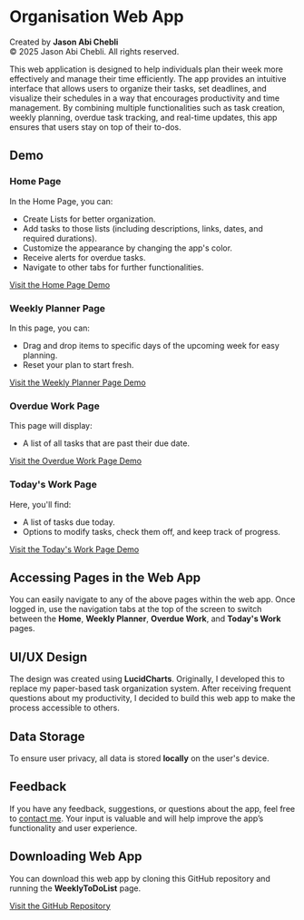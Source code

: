 # Organisation Web App

Created by **Jason Abi Chebli**  
© 2025 Jason Abi Chebli. All rights reserved.

This web application is designed to help individuals plan their week more effectively and manage their time efficiently. The app provides an intuitive interface that allows users to organize their tasks, set deadlines, and visualize their schedules in a way that encourages productivity and time management. By combining multiple functionalities such as task creation, weekly planning, overdue task tracking, and real-time updates, this app ensures that users stay on top of their to-dos.

## Demo

### Home Page
In the Home Page, you can:
- Create Lists for better organization.
- Add tasks to those lists (including descriptions, links, dates, and required durations).
- Customize the appearance by changing the app's color.
- Receive alerts for overdue tasks.
- Navigate to other tabs for further functionalities.

[Visit the Home Page Demo](https://jabichebli.github.io/weeklyPlanner/weeklyToDoList.html)

### Weekly Planner Page
In this page, you can:
- Drag and drop items to specific days of the upcoming week for easy planning.
- Reset your plan to start fresh.

[Visit the Weekly Planner Page Demo](https://jabichebli.github.io/weeklyPlanner/weeklyPlanner.html)

### Overdue Work Page
This page will display:
- A list of all tasks that are past their due date.

[Visit the Overdue Work Page Demo](https://jabichebli.github.io/weeklyPlanner/sectionItems.html)

### Today's Work Page
Here, you'll find:
- A list of tasks due today.
- Options to modify tasks, check them off, and keep track of progress.

[Visit the Today's Work Page Demo](https://jabichebli.github.io/weeklyPlanner/sectionItems.html)

## Accessing Pages in the Web App

You can easily navigate to any of the above pages within the web app. Once logged in, use the navigation tabs at the top of the screen to switch between the **Home**, **Weekly Planner**, **Overdue Work**, and **Today's Work** pages.

## UI/UX Design

The design was created using **LucidCharts**. Originally, I developed this to replace my paper-based task organization system. After receiving frequent questions about my productivity, I decided to build this web app to make the process accessible to others.

## Data Storage

To ensure user privacy, all data is stored **locally** on the user's device.

## Feedback

If you have any feedback, suggestions, or questions about the app, feel free to [contact me](https://jabichebli.github.io/jabichebli/contact.html). Your input is valuable and will help improve the app’s functionality and user experience.

## Downloading Web App

You can download this web app by cloning this GitHub repository and running the **WeeklyToDoList** page.

[Visit the GitHub Repository](https://github.com/jabichebli/weeklyPlanner.git)

